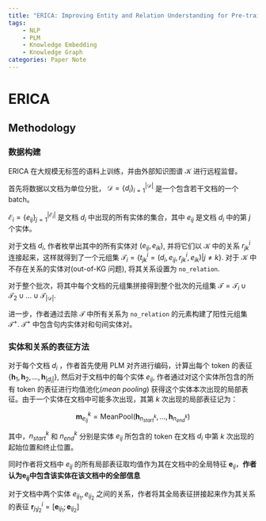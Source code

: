 ```yaml
---
title: "ERICA: Improving Entity and Relation Understanding for Pre-trained Language Models via Contrastive Learning"
tags:
    - NLP
    - PLM
    - Knowledge Embedding
    - Knowledge Graph
categories: Paper Note
---
```

# ERICA

<!--more-->

## Methodology

### 数据构建

ERICA 在大规模无标签的语料上训练，并由外部知识图谱 $\mathcal{K}$ 进行远程监督。

首先将数据以文档为单位分批， $\mathcal{D} = \{d_i\}_{i=1}^{|\mathcal{D}|}$ 是一个包含若干文档的一个 batch。

$\mathcal{E}_i = \{e_{ij}\}_{j=1}^{|\mathcal{E}_i|}$ 是文档 $d_i$ 中出现的所有实体的集合，其中 $e_{ij}$ 是文档 $d_i$ 中的第 $j$ 个实体。

对于文档 $d_i$, 作者枚举出其中的所有实体对 $(e_{ij}, e_{ik})$, 并将它们以 $\mathcal{K}$ 中的关系 $r_{jk}^i$ 连接起来，这样就得到了一个元组集 $\mathcal{T}_i = \{t_{jk}^i=(d_i, e_{ij}, r_{jk}^i, e_{ik})|j\neq k\}$. 对于 $\mathcal{K}$ 中不存在关系的实体对(out-of-KG 问题), 将其关系设置为 `no_relation`. 

对于整个批次，将其中每个文档的元组集拼接得到整个批次的元组集 $\mathcal{T} = \mathcal{T}_i\cup\mathcal{T}_2\cup...\cup\mathcal{T}_{|\mathcal{D}|}$.

进一步，作者通过去除 $\mathcal{T}$ 中所有关系为 `no_relation` 的元素构建了阳性元组集 $\mathcal{T}^+$. $\mathcal{T}^+$ 中包含句内实体对和句间实体对。

### 实体和关系的表征方法

对于每个文档 $d_i$ ，作者首先使用 PLM 对齐进行编码，计算出每个 token 的表征 $\{\mathbf{h}_1, \mathbf{h}_2, ..., \mathbf{h}_{|d_i|}\}$, 然后对于文档中的每个实体 $e_{ij}$, 作者通过对这个实体所包含的所有 token 的表征进行均值池化(*mean pooling*) 获得这个实体本次出现的局部表征。由于一个实体在文档中可能多次出现，其第 $k$ 次出现的局部表征记为：

$$\mathbf{m}_{e_{ij}}^k = \text{MeanPool}(\mathbf{h}_{n_{start}^k}, ..., \mathbf{h}_{n_{end}^k})$$

其中，$n_{start}^k$ 和 $n_{end}^k$ 分别是实体 $e_{ij}$ 所包含的 token 在文档 $d_i$ 中第 $k$ 次出现的起始位置和终止位置。

同时作者将文档中 $e_{ij}$ 的所有局部表征取均值作为其在文档中的全局特征 $\mathbf{e}_{ij}$，**作者认为$\mathbf{e}_{ij}$中包含该实体在该文档中的全部信息**

对于文档中两个实体 $e_{ij_1}, e_{ij_2}$ 之间的关系，作者将其全局表征拼接起来作为其关系的表征 $\mathbf{r}_{j_1j_2}^i = [\mathbf{e}_{ij_1}; \mathbf{e}_{ij_2}]$